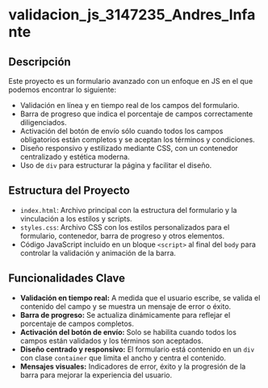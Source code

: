 # validacion_js_3147235_Andres_Infante

## Descripción

Este proyecto es un formulario avanzado con un enfoque en JS en el que podemos encontrar lo siguiente:

- Validación en línea y en tiempo real de los campos del formulario.
- Barra de progreso que indica el porcentaje de campos correctamente diligenciados.
- Activación del botón de envío sólo cuando todos los campos obligatorios están completos y se aceptan los términos y condiciones.
- Diseño responsivo y estilizado mediante CSS, con un contenedor centralizado y estética moderna.
- Uso de `div` para estructurar la página y facilitar el diseño.

## Estructura del Proyecto

- `index.html`: Archivo principal con la estructura del formulario y la vinculación a los estilos y scripts.
- `styles.css`: Archivo CSS con los estilos personalizados para el formulario, contenedor, barra de progreso y otros elementos.
- Código JavaScript incluido en un bloque `<script>` al final del `body` para controlar la validación y animación de la barra.

## Funcionalidades Clave

- **Validación en tiempo real:** A medida que el usuario escribe, se valida el contenido del campo y se muestra un mensaje de error o éxito.
- **Barra de progreso:** Se actualiza dinámicamente para reflejar el porcentaje de campos completos.
- **Activación del botón de envío:** Solo se habilita cuando todos los campos están validados y los términos son aceptados.
- **Diseño centrado y responsivo:** El formulario está contenido en un `div` con clase `container` que limita el ancho y centra el contenido.
- **Mensajes visuales:** Indicadores de error, éxito y la progresión de la barra para mejorar la experiencia del usuario.
